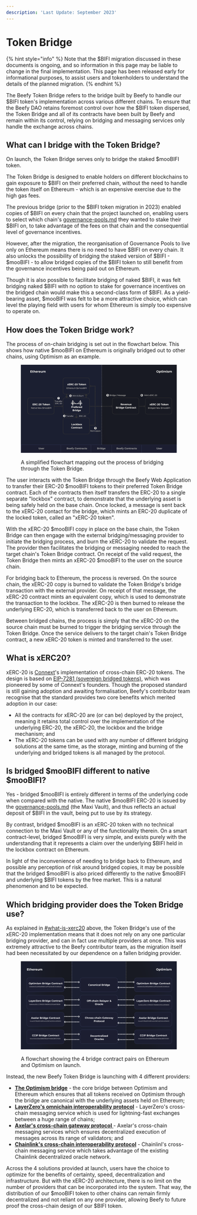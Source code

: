 ```yaml
---
description: 'Last Update: September 2023'
---
```


# Token Bridge

{% hint style="info" %}
Note that the $BIFI migration discussed in these documents is ongoing, and so information in this page may be liable to change in the final implementation. This page has been released early for informational purposes, to assist users and tokenholders to understand the details of the planned migration.
{% endhint %}

The Beefy Token Bridge refers to the bridge built by Beefy to handle our $BIFI token's implementation across various different chains. To ensure that the Beefy DAO retains foremost control over how the $BIFI token dispersed, the Token Bridge and all of its contracts have been built by Beefy and remain within its control, relying on bridging and messaging services only handle the exchange across chains.

## What can I bridge with the Token Bridge?

On launch, the Token Bridge serves only to bridge the staked $mooBIFI token.

The Token Bridge is designed to enable holders on different blockchains to gain exposure to $BIFI on their preferred chain, without the need to handle the token itself on Ethereum - which is an expensive exercise due to the high gas fees.&#x20;

The previous bridge (prior to the $BIFI token migration in 2023) enabled copies of $BIFI on every chain that the project launched on, enabling users to select which chain's [governance-pools.md](../protocol/governance-pools.md "mention") they wanted to stake their $BIFI on, to take advantage of the fees on that chain and the consequential level of governance incentives.

However, after the migration, the reorganisation of Governance Pools to live only on Ethereum means there is no need to have $BIFI on every chain. It also unlocks the possibility of bridging the staked version of $BIFI - $mooBIFI - to allow bridged copies of the $BIFI token to still benefit from the governance incentives being paid out on Ethereum.

Though it is also possible to facilitate bridging of naked $BIFI, it was felt bridging naked $BIFI with no option to stake for governance incentives on the bridged chain would make this a second-class form of $BIFI. As a yield-bearing asset, $mooBIFI was felt to be a more attractive choice, which can level the playing field with users for whom Ethereum is simply too expensive to operate on.

## How does the Token Bridge work?

The process of on-chain bridging is set out in the flowchart below. This shows how native $mooBIFI on Ethereum is originally bridged out to other chains, using Optimism as an example.

<figure><img src="../../.gitbook/assets/BIFI-bridge-flowchart (1).gif" alt=""><figcaption><p>A simplified flowchart mapping out the process of bridging through the Token Bridge.</p></figcaption></figure>

The user interacts with the Token Bridge through the Beefy Web Application to transfer their ERC-20 $mooBIFI tokens to their preferred Token Bridge contract. Each of the contracts then itself transfers the ERC-20 to a single separate "lockbox" contract, to demonstrate that the underlying asset is being safely held on the base chain. Once locked, a message is sent back to the xERC-20 contact for the bridge, which mints an ERC-20 duplicate of the locked token, called an "xERC-20 token".

With the xERC-20 $mooBIFI copy in place on the base chain, the Token Bridge can then engage with the external bridging/messaging provider to initiate the bridging process, and burn the xERC-20 to validate the request. The provider then facilitates the bridging or messaging needed to reach the target chain's Token Bridge contract. On receipt of the valid request, the Token Bridge then mints an xERC-20 $mooBIFI to the user on the source chain.

For bridging back to Ethereum, the process is reversed. On the source chain, the xERC-20 copy is burned to validate the Token Bridge's bridge transaction with the external provider. On receipt of that message, the xERC-20 contract mints an equivalent copy, which is used to demonstrate the transaction to the lockbox. The xERC-20 is then burned to release the underlying ERC-20, which is transferred back to the user on Ethereum.

Between bridged chains, the process is simply that the xERC-20 on the source chain must be burned to trigger the bridging service through the Token Bridge. Once the service delivers to the target chain's Token Bridge contract, a new xERC-20 token is minted and transferred to the user.

## What is xERC20?

xERC-20 is [Connext](https://www.connext.network/)'s implementation of cross-chain ERC-20 tokens. The design is based on [EIP-7281 (sovereign bridged tokens)](https://ethereum-magicians.org/t/erc-7281-sovereign-bridged-tokens/14979), which was pioneered by some of Connext's founders. Though the proposed standard is still gaining adoption and awaiting formalisation, Beefy's contributor team recognise that the standard provides two core benefits which merited adoption in our case:

* All the contracts for xERC-20 are (or can be) deployed by the project, meaning it retains total control over the implementation of the underlying ERC-20, the xERC-20, the lockbox and the bridge mechanism; and
* The xERC-20 tokens can be used with any number of different bridging solutions at the same time, as the storage, minting and burning of the underlying and bridged tokens is all managed by the protocol.

## Is bridged $mooBIFI different to native $mooBIFI?

Yes - bridged $mooBIFI is entirely different in terms of the underlying code when compared with the native. The native $mooBIFI ERC-20 is issued by the [governance-pools.md](../protocol/governance-pools.md "mention") (the Maxi Vault), and thus reflects an actual deposit of $BIFI in the vault, being put to use by its strategy.&#x20;

By contrast, bridged $mooBIFI is an xERC-20 token with no technical connection to the Maxi Vault or any of the functionality therein. On a smart contract-level, bridged $mooBIFI is very simple, and exists purely with the understanding that it represents a claim over the underlying $BIFI held in the lockbox contract on Ethereum.

In light of the inconvenience of needing to bridge back to Ethereum, and possible any perception of risk around bridged copies, it may be possible that the bridged $mooBIFI is also priced differently to the native $mooBIFI and underlying $BIFI tokens by the free market. This is a natural phenomenon and to be expected.

## Which bridging provider does the Token Bridge use?

As explained in [#what-is-xerc20](token-bridge.md#what-is-xerc20 "mention") above, the Token Bridge's use of the xERC-20 implementation  means that it does not rely on any one particular bridging provider, and can in fact use multiple providers at once. This was extremely attractive to the Beefy contributor team, as the migration itself had been necessitated by our dependence on a fallen bridging provider.

<figure><img src="../../.gitbook/assets/BIFI-bridge-providers-flowchart-clean.png" alt=""><figcaption><p>A flowchart showing the 4 bridge contract pairs on Ethereum and Optimism on launch.</p></figcaption></figure>

Instead, the new Beefy Token Bridge is launching with 4 different providers:

* [**The Optimism bridge**](https://app.optimism.io/bridge/) - the core bridge between Optimism and Ethereum which ensures that all tokens received on Optimism through the bridge are canonical with the underlying assets held on Ethereum;
* [**LayerZero's omnichain interoperability protocol**](https://layerzero.gitbook.io/docs/) - LayerZero's cross-chain messaging service which is used for lightning-fast exchanges between a huge range of chains;
* [**Axelar's cross-chain gateway protocol** ](https://docs.axelar.dev/)- Axelar's cross-chain messaging services which ensures decentralized execution of messages across its range of validators; and
* [**Chainlink's cross-chain interoperability protocol**](https://chain.link/cross-chain) - Chainlinl's cross-chain messaging service which takes advantage of the existing Chainlink decentralized oracle network.

Across the 4 solutions provided at launch, users have the choice to optimize for the benefits of certainty, speed, decentralization and infrastructure. But with the xERC-20 architecture, there is no limit on the number of providers that can be incorporated into the system. That way, the distribution of our $mooBIFI token to other chains can remain firmly decentralized and not reliant on any one provider, allowing Beefy to future proof the cross-chain design of our $BIFI token.
